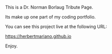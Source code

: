 This is a Dr. Norman Borlaug Tribute Page.

Its make up one part of my coding portfolio.

You can see this project live at the following URL:

https://herbertmariano.github.io

Enjoy.